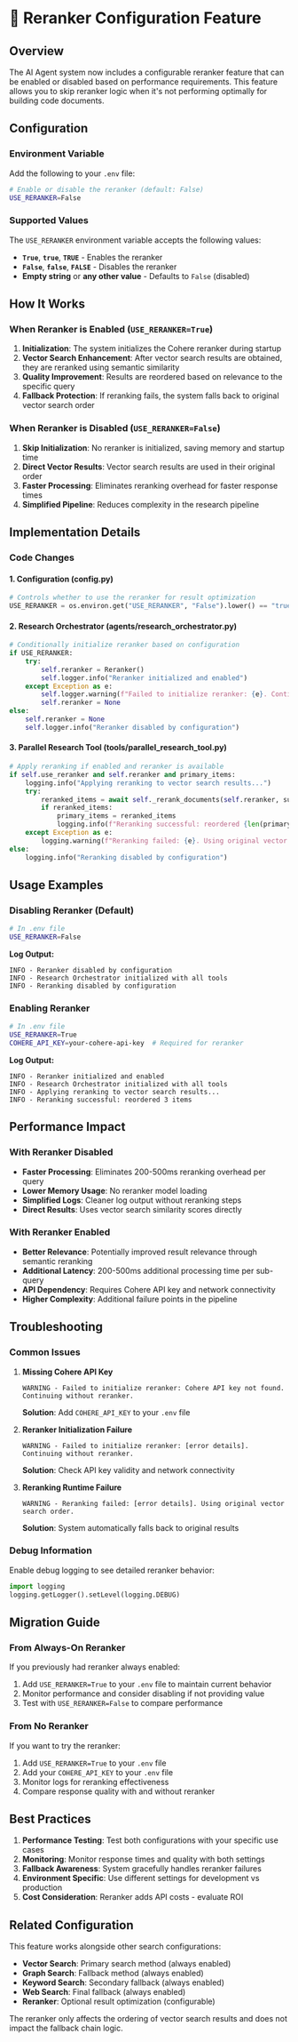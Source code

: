 # 🔄 Reranker Configuration Feature

## Overview

The AI Agent system now includes a configurable reranker feature that can be enabled or disabled based on performance requirements. This feature allows you to skip reranker logic when it's not performing optimally for building code documents.

## Configuration

### Environment Variable

Add the following to your `.env` file:

```bash
# Enable or disable the reranker (default: False)
USE_RERANKER=False
```

### Supported Values

The `USE_RERANKER` environment variable accepts the following values:

- **`True`**, **`true`**, **`TRUE`** - Enables the reranker
- **`False`**, **`false`**, **`FALSE`** - Disables the reranker
- **Empty string** or **any other value** - Defaults to `False` (disabled)

## How It Works

### When Reranker is Enabled (`USE_RERANKER=True`)

1. **Initialization**: The system initializes the Cohere reranker during startup
2. **Vector Search Enhancement**: After vector search results are obtained, they are reranked using semantic similarity
3. **Quality Improvement**: Results are reordered based on relevance to the specific query
4. **Fallback Protection**: If reranking fails, the system falls back to original vector search order

### When Reranker is Disabled (`USE_RERANKER=False`)

1. **Skip Initialization**: No reranker is initialized, saving memory and startup time
2. **Direct Vector Results**: Vector search results are used in their original order
3. **Faster Processing**: Eliminates reranking overhead for faster response times
4. **Simplified Pipeline**: Reduces complexity in the research pipeline

## Implementation Details

### Code Changes

#### 1. Configuration (config.py)
```python
# Controls whether to use the reranker for result optimization
USE_RERANKER = os.environ.get("USE_RERANKER", "False").lower() == "true"
```

#### 2. Research Orchestrator (agents/research_orchestrator.py)
```python
# Conditionally initialize reranker based on configuration
if USE_RERANKER:
    try:
        self.reranker = Reranker()
        self.logger.info("Reranker initialized and enabled")
    except Exception as e:
        self.logger.warning(f"Failed to initialize reranker: {e}. Continuing without reranker.")
        self.reranker = None
else:
    self.reranker = None
    self.logger.info("Reranker disabled by configuration")
```

#### 3. Parallel Research Tool (tools/parallel_research_tool.py)
```python
# Apply reranking if enabled and reranker is available
if self.use_reranker and self.reranker and primary_items:
    logging.info("Applying reranking to vector search results...")
    try:
        reranked_items = await self._rerank_documents(self.reranker, sub_query, primary_items)
        if reranked_items:
            primary_items = reranked_items
            logging.info(f"Reranking successful: reordered {len(primary_items)} items")
    except Exception as e:
        logging.warning(f"Reranking failed: {e}. Using original vector search order.")
else:
    logging.info("Reranking disabled by configuration")
```

## Usage Examples

### Disabling Reranker (Default)

```bash
# In .env file
USE_RERANKER=False
```

**Log Output:**
```
INFO - Reranker disabled by configuration
INFO - Research Orchestrator initialized with all tools
INFO - Reranking disabled by configuration
```

### Enabling Reranker

```bash
# In .env file
USE_RERANKER=True
COHERE_API_KEY=your-cohere-api-key  # Required for reranker
```

**Log Output:**
```
INFO - Reranker initialized and enabled
INFO - Research Orchestrator initialized with all tools
INFO - Applying reranking to vector search results...
INFO - Reranking successful: reordered 3 items
```

## Performance Impact

### With Reranker Disabled
- **Faster Processing**: Eliminates 200-500ms reranking overhead per query
- **Lower Memory Usage**: No reranker model loading
- **Simplified Logs**: Cleaner log output without reranking steps
- **Direct Results**: Uses vector search similarity scores directly

### With Reranker Enabled
- **Better Relevance**: Potentially improved result relevance through semantic reranking
- **Additional Latency**: 200-500ms additional processing time per sub-query
- **API Dependency**: Requires Cohere API key and network connectivity
- **Higher Complexity**: Additional failure points in the pipeline

## Troubleshooting

### Common Issues

1. **Missing Cohere API Key**
   ```
   WARNING - Failed to initialize reranker: Cohere API key not found. Continuing without reranker.
   ```
   **Solution**: Add `COHERE_API_KEY` to your `.env` file

2. **Reranker Initialization Failure**
   ```
   WARNING - Failed to initialize reranker: [error details]. Continuing without reranker.
   ```
   **Solution**: Check API key validity and network connectivity

3. **Reranking Runtime Failure**
   ```
   WARNING - Reranking failed: [error details]. Using original vector search order.
   ```
   **Solution**: System automatically falls back to original results

### Debug Information

Enable debug logging to see detailed reranker behavior:

```python
import logging
logging.getLogger().setLevel(logging.DEBUG)
```

## Migration Guide

### From Always-On Reranker
If you previously had reranker always enabled:

1. Add `USE_RERANKER=True` to your `.env` file to maintain current behavior
2. Monitor performance and consider disabling if not providing value
3. Test with `USE_RERANKER=False` to compare performance

### From No Reranker
If you want to try the reranker:

1. Add `USE_RERANKER=True` to your `.env` file
2. Add your `COHERE_API_KEY` to your `.env` file
3. Monitor logs for reranking effectiveness
4. Compare response quality with and without reranker

## Best Practices

1. **Performance Testing**: Test both configurations with your specific use cases
2. **Monitoring**: Monitor response times and quality with both settings
3. **Fallback Awareness**: System gracefully handles reranker failures
4. **Environment Specific**: Use different settings for development vs production
5. **Cost Consideration**: Reranker adds API costs - evaluate ROI

## Related Configuration

This feature works alongside other search configurations:

- **Vector Search**: Primary search method (always enabled)
- **Graph Search**: Fallback method (always enabled)
- **Keyword Search**: Secondary fallback (always enabled) 
- **Web Search**: Final fallback (always enabled)
- **Reranker**: Optional result optimization (configurable)

The reranker only affects the ordering of vector search results and does not impact the fallback chain logic. 